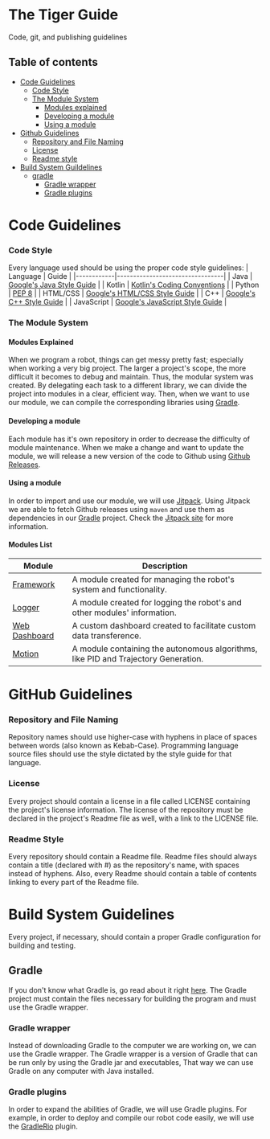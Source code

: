 # The Tiger Guide
Code, git, and publishing guidelines

## Table of contents
* [Code Guidelines](#code-guidelines)
    * [Code Style](#code-style)
    * [The Module System](#the-module-system)
        * [Modules explained](#modules-explained)
        * [Developing a module](#developing-a-module)
        * [Using a module](#Using-a-module)
* [Github Guidelines](#Github-Guidelines)
    * [Repository and File Naming](#repository-and-file-naming)
    * [License](#license)
    * [Readme style](#readme-style)
* [Build System Guildelines](#build-system-guidelines)
    * [gradle](#gradle)
        * [Gradle wrapper](#Gradle-wrapper)
        * [Gradle plugins](#Gradle-plugins)


# Code Guidelines
### Code Style
Every language used should be using the proper code style guidelines:
|  Language  | Guide                           |
|------------|---------------------------------|
| Java       | [Google's Java Style Guide](https://google.github.io/styleguide/javaguide.html)       |
| Kotlin     | [Kotlin's Coding Conventions](https://kotlinlang.org/docs/reference/coding-conventions.html)     |
| Python     | [PEP 8](https://www.python.org/dev/peps/pep-0008/?)                           |
| HTML/CSS   | [Google's HTML/CSS Style Guide](https://google.github.io/styleguide/htmlcssguide.html)   |
| C++        | [Google's C++ Style Guide](https://google.github.io/styleguide/cppguide.html)        |
| JavaScript | [Google's JavaScript Style Guide](https://google.github.io/styleguide/jsguide.html) |
### The Module System
#### Modules Explained
When we program a robot, things can get messy pretty fast; especially when working a very big project. The larger a project's scope, the more difficult it becomes to debug and maintain. Thus, the modular system was created. By delegating each task to a different library, we can divide the project into modules in a clear, efficient way. Then, when we want to use our module, we can compile the corresponding libraries using [Gradle](#Gradle). 

#### Developing a module
Each module has it's own repository in order to decrease the difficulty of module maintenance. When we make a change and want to update the module, we will release a new version of the code to Github using [Github Releases](https://blog.github.com/2013-07-02-release-your-software/). 

#### Using a module
In order to import and use our module, we will use [Jitpack](https://jitpack.io/). Using Jitpack we are able to fetch Github releases using `maven` and use them as dependencies in our [Gradle](#Gradle) project. Check the [Jitpack site](https://jitpack.io/) for more information.

#### Modules List
|  Module       | Description                                                                        |
|---------------|------------------------------------------------------------------------------------|
| [Framework](https://github.com/Tiger-team-2679/FRC-Framework)     | A module created for managing the robot's system and functionality.                |
| [Logger](https://github.com/Tiger-team-2679/FRC-Logger)        | A module created for logging the robot's and other modules' information.           |
| [Web Dashboard](https://github.com/Tiger-team-2679/FRC-Web-Dashboard) | A custom dashboard created to facilitate custom data transference.                 |
| [Motion](https://github.com/Tiger-team-2679/FRC-Motion)        | A module containing the autonomous algorithms, like PID and Trajectory Generation. |

# GitHub Guidelines
### Repository and File Naming 
Repository names should use higher-case with hyphens in place of spaces between words (also known as Kebab-Case).
Programming language source files should use the style dictated by the style guide for that language.

### License 
Every project should contain a license in a file called LICENSE containing the project's license information.
The license of the repository must be declared in the project's Readme file as well, with a link to the LICENSE file.

### Readme Style
Every repository should contain a Readme file. Readme files should always contain a title (declared with #) as the repository's name, with spaces instead of hyphens. Also, every Readme should contain a table of contents linking to every part of the Readme file.

# Build System Guidelines
Every project, if necessary, should contain a proper Gradle configuration for building and testing.
## Gradle
If you don't know what Gradle is, go read about it right [here](https://docs.gradle.org/current/userguide/userguide.html).
The Gradle project must contain the files necessary for building the program and must use the Gradle wrapper.

### Gradle wrapper
Instead of downloading Gradle to the computer we are working on, we can use the Gradle wrapper. The Gradle wrapper is a version of Gradle that can be run only by using the Gradle jar and executables, That way we can use Gradle on any computer with Java installed.

### Gradle plugins
In order to expand the abilities of Gradle, we will use Gradle plugins. For example, in order to deploy and compile our robot code easily, we will use the [GradleRio](https://github.com/wpilibsuite/GradleRIO) plugin. 


